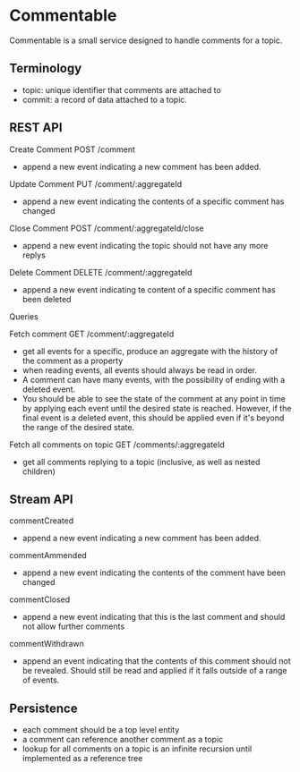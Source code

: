 # Commentable

Commentable is a small service designed to handle comments for a topic.

## Terminology

- topic: unique identifier that comments are attached to
- commit: a record of data attached to a topic.

## REST API

Create Comment
POST /comment

- append a new event indicating a new comment has been added.

Update Comment
PUT /comment/:aggregateId

- append a new event indicating the contents of a specific comment has changed

Close Comment
POST /comment/:aggregateId/close

- append a new event indicating the topic should not have any more replys

Delete Comment
DELETE /comment/:aggregateId

- append a new event indicating te content of a specific comment has been deleted

Queries

Fetch comment
GET /comment/:aggregateId

- get all events for a specific, produce an aggregate with the history of the comment as a property
- when reading events, all events should always be read in order.
- A comment can have many events, with the possibility of ending with a deleted event.
- You should be able to see the state of the comment at any point in time by applying each event until
  the desired state is reached. However, if the final event is a deleted event, this should be applied
  even if it's beyond the range of the desired state.

Fetch all comments on topic
GET /comments/:aggregateId

- get all comments replying to a topic (inclusive, as well as nested children)

## Stream API

commentCreated

- append a new event indicating a new comment has been added.

commentAmmended

- append a new event indicating the contents of the comment have been changed

commentClosed

- append a new event indicating that this is the last comment and should not allow further comments

commentWithdrawn

- append an event indicating that the contents of this comment should not be revealed. Should still be read and applied if it falls outside of a range of events.

## Persistence

- each comment should be a top level entity
- a comment can reference another comment as a topic
- lookup for all comments on a topic is an infinite recursion until implemented as a reference tree
